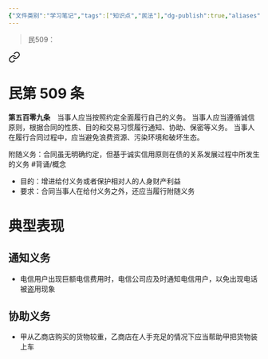 ```yaml
---
{"文件类别":"学习笔记","tags":["知识点","民法"],"dg-publish":true,"aliases":["保护义务"],"permalink":"/学习笔记studyup/民法总论/附随义务/","dgPassFrontmatter":true,"created":"2024-07-06T17:10:56.555+08:00","updated":"2024-11-14T09:32:04.552+08:00"}
---
```


> 民509： 
<div class="transclusion internal-embed is-loaded"><a class="markdown-embed-link" href="/////#t509" aria-label="Open link"><svg xmlns="http://www.w3.org/2000/svg" width="24" height="24" viewBox="0 0 24 24" fill="none" stroke="currentColor" stroke-width="2" stroke-linecap="round" stroke-linejoin="round" class="svg-icon lucide-link"><path d="M10 13a5 5 0 0 0 7.54.54l3-3a5 5 0 0 0-7.07-7.07l-1.72 1.71"></path><path d="M14 11a5 5 0 0 0-7.54-.54l-3 3a5 5 0 0 0 7.07 7.07l1.71-1.71"></path></svg></a><div class="markdown-embed">

<div class="markdown-embed-title">

# 民第 509 条

</div>


**第五百零九条**　当事人应当按照约定全面履行自己的义务。
当事人应当遵循诚信原则，根据合同的性质、目的和交易习惯履行通知、协助、保密等义务。
当事人在履行合同过程中，应当避免浪费资源、污染环境和破坏生态。 

</div></div>


附随义务：合同虽无明确约定，但基于诚实信用原则在债的关系发展过程中所发生的义务 #背诵/概念 
- 目的：增进给付义务或者保护相对人的人身财产利益
- 要求：合同当事人在给付义务之外，还应当履行附随义务
# 典型表现
## 通知义务 
- 电信用户出现巨额电信费用时，电信公司应及时通知电信用户，以免出现电话被盗用现象
## 协助义务 
- 甲从乙商店购买的货物较重，乙商店在人手充足的情况下应当帮助甲把货物装上车